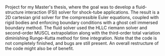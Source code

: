 
Project for my Master's thesis, where the goal was to develop a fluid-structure interaction (FSI) solver for shock-tube applications. The result is a 2D cartesian grid solver for the compressible Euler equations, coupled with rigid bodies and enforcing boundary conditions with a ghost cell immersed boundary method. The fluid solver used the HLLC riemann solver and second-order MUSCL extrapolation along with the third-order total variation diminishing Runge-Kutta method for time integration.
Note that the code is not completely finished, and bugs are still present. An overall restructure of the code might also be of benefit.
